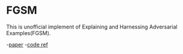 # FGSM

This is unofficial implement of Explaining and Harnessing Adversarial Examples(FGSM).

-[paper](https://arxiv.org/pdf/1412.6572.pdf)
-[code ref](https://pytorch.org/tutorials/beginner/fgsm_tutorial.html)
